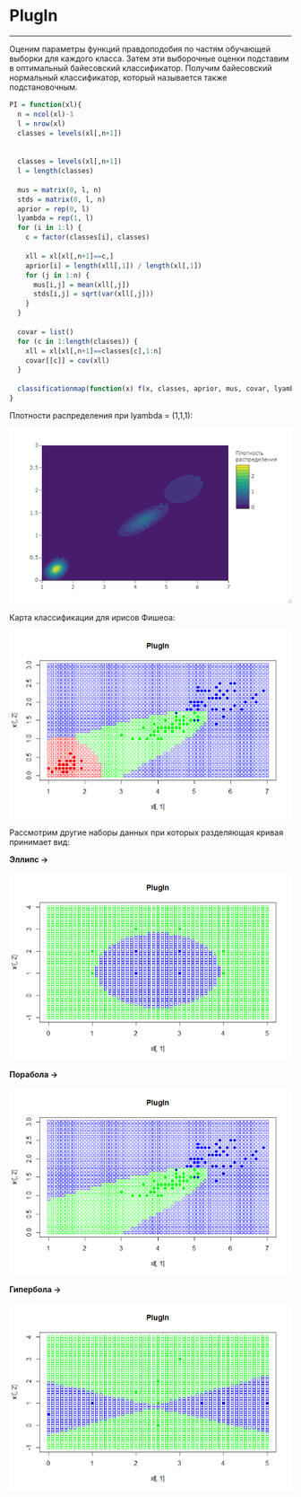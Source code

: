 # PlugIn

---

Оценим параметры функций правдоподобия по частям обучающей выборки  для каждого класса. Затем эти выборочные оценки подставим в оптимальный байесовский классификатор. Получим байесовский нормальный классификатор, который называется также подстановочным.

```R
PI = function(xl){
  n = ncol(xl)-1
  l = nrow(xl)
  classes = levels(xl[,n+1])
  
  
  classes = levels(xl[,n+1])
  l = length(classes)
  
  mus = matrix(0, l, n)
  stds = matrix(0, l, n)
  aprior = rep(0, l)
  lyambda = rep(1, l)
  for (i in 1:l) {
    c = factor(classes[i], classes)
    
    xll = xl[xl[,n+1]==c,]
    aprior[i] = length(xll[,1]) / length(xl[,1])
    for (j in 1:n) {
      mus[i,j] = mean(xll[,j])
      stds[i,j] = sqrt(var(xll[,j]))
    }
  }
  
  covar = list()
  for (c in 1:length(classes)) {
    xll = xl[xl[,n+1]==classes[c],1:n]
    covar[[c]] = cov(xll)
  }
  
  classificationmap(function(x) f(x, classes, aprior, mus, covar, lyambda), xl)
}
```

Плотности распределения при lyambda = (1,1,1):

![На обеде!](/PlugIn/PI1.png)

Карта классификации для ирисов Фишеоа:

![На обеде!](/PlugIn/PI11.png)

Рассмотрим другие наборы данных при которых разделяющая кривая принимает вид:

**Эллипс ->**

![На обеде!](/PlugIn/PI3.png)

**Порабола ->**

![На обеде!](/PlugIn/PI41.png)

**Гипербола ->**

![На обеде!](/PlugIn/PI5.png)
